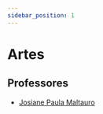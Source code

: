 ```yaml
---
sidebar_position: 1
---
```


# Artes


## Professores

- [Josiane Paula Maltauro](josiane_paula_maltauro)